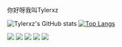 你好呀我叫Tylerxz

![Tylerxz's GitHub stats](https://github-readme-stats.vercel.app/api?username=Tylerxz&show_icons=true)
[![Top Langs](https://github-readme-stats.vercel.app/api/top-langs/?username=Tylerxz)](https://github.com/Tylerxz/github-readme-stats)

![](https://img.shields.io/badge/OS-Windows-informational?style=flat&logo=data:image/svg%2bxml;base64,<BASE64_data>)
![](https://img.shields.io/badge/Editor-Visual_Studio_Code-informational?style=flat&logo=data:image/svg%2bxml;base64,<BASE64_data>)
![](https://img.shields.io/badge/Editor-Eclipse-informational?style=flat&logo=data:image/svg%2bxml;base64,<BASE64_data>)
![](https://img.shields.io/badge/Code-Python-informational?style=flat&logo=data:image/svg%2bxml;base64,<BASE64_data>)
![](https://img.shields.io/badge/Code-Java-informational?style=flat&logo=data:image/svg%2bxml;base64,<BASE64_data>)
